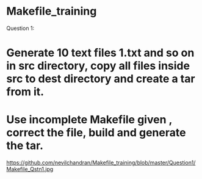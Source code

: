 # Makefile_training

Question 1:

# Generate 10 text files 1.txt and so on  in src directory, copy all files inside src to dest directory and create  a tar from it.

# Use  incomplete Makefile given , correct the file, build and generate the tar.

https://github.com/nevilchandran/Makefile_training/blob/master/Question1/Makefile_Qstn1.jpg

